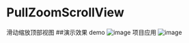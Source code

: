 # PullZoomScrollView
滑动缩放顶部视图
##演示效果
demo
![image](https://github.com/gplcn/PullZoomScrollView/blob/master/GIF/01.gif )
项目应用
![image](https://github.com/gplcn/PullZoomScrollView/blob/master/GIF/02.gif )
 
